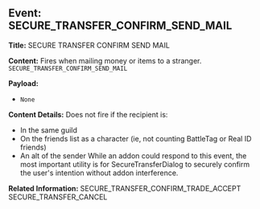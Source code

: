 ## Event: SECURE_TRANSFER_CONFIRM_SEND_MAIL

**Title:** SECURE TRANSFER CONFIRM SEND MAIL

**Content:**
Fires when mailing money or items to a stranger.
`SECURE_TRANSFER_CONFIRM_SEND_MAIL`

**Payload:**
- `None`

**Content Details:**
Does not fire if the recipient is:
- In the same guild
- On the friends list as a character (ie, not counting BattleTag or Real ID friends)
- An alt of the sender
While an addon could respond to this event, the most important utility is for SecureTransferDialog to securely confirm the user's intention without addon interference.

**Related Information:**
SECURE_TRANSFER_CONFIRM_TRADE_ACCEPT
SECURE_TRANSFER_CANCEL